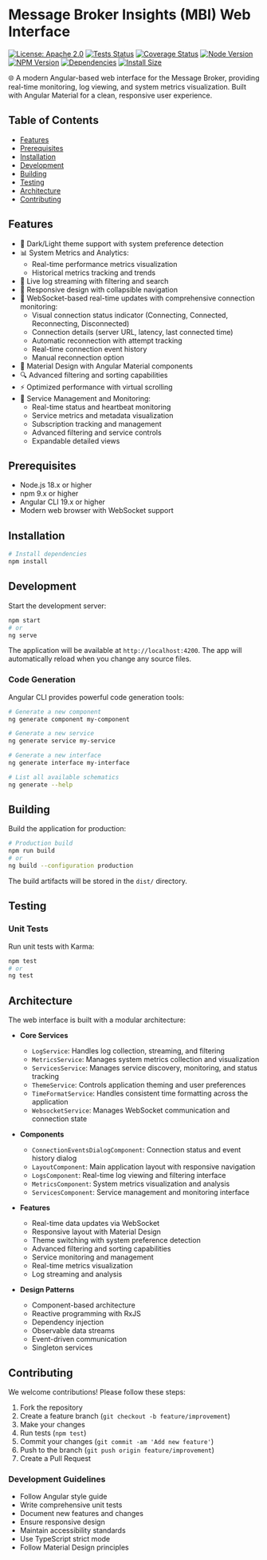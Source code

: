 # Message Broker Insights (MBI) Web Interface
[![License: Apache 2.0](https://img.shields.io/badge/License-Apache%202.0-blue?style=square)](https://opensource.org/licenses/Apache-2.0)
[![Tests Status](https://github.com/DeX-Group-LLC/message-broker-insights/actions/workflows/tests.yml/badge.svg?style=square)](https://github.com/DeX-Group-LLC/message-broker-insights/actions/workflows/tests.yml)
[![Coverage Status](https://coveralls.io/repos/github/DeX-Group-LLC/message-broker-insights/badge.svg?branch=main&style=square)](https://coveralls.io/github/DeX-Group-LLC/message-broker-insights?branch=main)
[![Node Version](https://img.shields.io/badge/node-%3E%3D18.x-brightgreen?style=square)](https://nodejs.org)
[![NPM Version](https://img.shields.io/badge/npm%20package-deadbeef-green?style=square)](https://www.npmjs.com/package/message-broker-insights)
[![Dependencies](https://img.shields.io/librariesio/release/npm/message-broker-insights?style=square)](https://libraries.io/npm/message-broker-insights)
[![Install Size](https://packagephobia.com/badge?p=message-broker-insights?style=square)](https://packagephobia.com/result?p=message-broker-insights)

🌐 A modern Angular-based web interface for the Message Broker, providing real-time monitoring, log viewing, and system metrics visualization. Built with Angular Material for a clean, responsive user experience.

## Table of Contents
- [Features](#features)
- [Prerequisites](#prerequisites)
- [Installation](#installation)
- [Development](#development)
- [Building](#building)
- [Testing](#testing)
- [Architecture](#architecture)
- [Contributing](#contributing)

## Features

- 🌙 Dark/Light theme support with system preference detection
- 📊 System Metrics and Analytics:
  - Real-time performance metrics visualization
  - Historical metrics tracking and trends
- 📝 Live log streaming with filtering and search
- 📱 Responsive design with collapsible navigation
- 🔄 WebSocket-based real-time updates with comprehensive connection monitoring:
  - Visual connection status indicator (Connecting, Connected, Reconnecting, Disconnected)
  - Connection details (server URL, latency, last connected time)
  - Automatic reconnection with attempt tracking
  - Real-time connection event history
  - Manual reconnection option
- 🎨 Material Design with Angular Material components
- 🔍 Advanced filtering and sorting capabilities
- ⚡ Optimized performance with virtual scrolling
- 🔌 Service Management and Monitoring:
  - Real-time status and heartbeat monitoring
  - Service metrics and metadata visualization
  - Subscription tracking and management
  - Advanced filtering and service controls
  - Expandable detailed views

## Prerequisites

- Node.js 18.x or higher
- npm 9.x or higher
- Angular CLI 19.x or higher
- Modern web browser with WebSocket support

## Installation

```bash
# Install dependencies
npm install
```

## Development

Start the development server:

```bash
npm start
# or
ng serve
```

The application will be available at `http://localhost:4200`. The app will automatically reload when you change any source files.

### Code Generation

Angular CLI provides powerful code generation tools:

```bash
# Generate a new component
ng generate component my-component

# Generate a new service
ng generate service my-service

# Generate a new interface
ng generate interface my-interface

# List all available schematics
ng generate --help
```

## Building

Build the application for production:

```bash
# Production build
npm run build
# or
ng build --configuration production
```

The build artifacts will be stored in the `dist/` directory.

## Testing

### Unit Tests

Run unit tests with Karma:

```bash
npm test
# or
ng test
```

## Architecture

The web interface is built with a modular architecture:

- **Core Services**
  - `LogService`: Handles log collection, streaming, and filtering
  - `MetricsService`: Manages system metrics collection and visualization
  - `ServicesService`: Manages service discovery, monitoring, and status tracking
  - `ThemeService`: Controls application theming and user preferences
  - `TimeFormatService`: Handles consistent time formatting across the application
  - `WebsocketService`: Manages WebSocket communication and connection state

- **Components**
  - `ConnectionEventsDialogComponent`: Connection status and event history dialog
  - `LayoutComponent`: Main application layout with responsive navigation
  - `LogsComponent`: Real-time log viewing and filtering interface
  - `MetricsComponent`: System metrics visualization and analysis
  - `ServicesComponent`: Service management and monitoring interface

- **Features**
  - Real-time data updates via WebSocket
  - Responsive layout with Material Design
  - Theme switching with system preference detection
  - Advanced filtering and sorting capabilities
  - Service monitoring and management
  - Real-time metrics visualization
  - Log streaming and analysis

- **Design Patterns**
  - Component-based architecture
  - Reactive programming with RxJS
  - Dependency injection
  - Observable data streams
  - Event-driven communication
  - Singleton services

## Contributing

We welcome contributions! Please follow these steps:

1. Fork the repository
2. Create a feature branch (`git checkout -b feature/improvement`)
3. Make your changes
4. Run tests (`npm test`)
5. Commit your changes (`git commit -am 'Add new feature'`)
6. Push to the branch (`git push origin feature/improvement`)
7. Create a Pull Request

### Development Guidelines

- Follow Angular style guide
- Write comprehensive unit tests
- Document new features and changes
- Ensure responsive design
- Maintain accessibility standards
- Use TypeScript strict mode
- Follow Material Design principles
